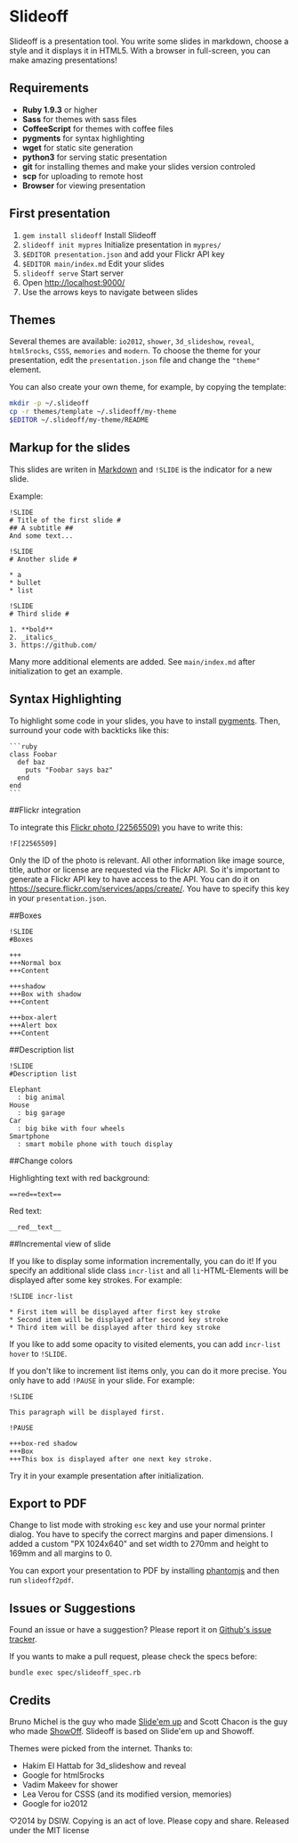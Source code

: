 # Slideoff

Slideoff is a presentation tool. You write some slides in markdown, choose
a style and it displays it in HTML5. With a browser in full-screen, you can
make amazing presentations!

## Requirements

* **Ruby 1.9.3** or higher
* **Sass** for themes with sass files
* **CoffeeScript** for themes with coffee files
* **pygments** for syntax highlighting
* **wget** for static site generation
* **python3** for serving static presentation
* **git** for installing themes and make your slides version controled
* **scp** for uploading to remote host
* **Browser** for viewing presentation


## First presentation

1. `gem install slideoff` Install Slideoff
1. `slideoff init mypres` Initialize presentation in `mypres/`
1. `$EDITOR presentation.json` and add your Flickr API key
1. `$EDITOR main/index.md` Edit your slides
1. `slideoff serve` Start server
1. Open <http://localhost:9000/>
1. Use the arrows keys to navigate between slides

## Themes

Several themes are available: `io2012`, `shower`, `3d_slideshow`, `reveal`,
`html5rocks`, `CSSS`, `memories` and `modern`. To choose the theme for your
presentation, edit the `presentation.json` file and change the `"theme"`
element.

You can also create your own theme, for example, by copying the template:

```sh
mkdir -p ~/.slideoff
cp -r themes/template ~/.slideoff/my-theme
$EDITOR ~/.slideoff/my-theme/README
```


## Markup for the slides

This slides are writen in [Markdown](http://daringfireball.net/projects/markdown/syntax)
and `!SLIDE` is the indicator for a new slide.

Example:

    !SLIDE
    # Title of the first slide #
    ## A subtitle ##
    And some text...

    !SLIDE
    # Another slide #

    * a
    * bullet
    * list

    !SLIDE
    # Third slide #

    1. **bold**
    2. _italics_
    3. https://github.com/

Many more additional elements are added. See `main/index.md` after initialization to get an example.


## Syntax Highlighting

To highlight some code in your slides, you have to install
[pygments](http://pygments.org/). Then, surround your code with backticks
like this:

    ```ruby
    class Foobar
      def baz
        puts "Foobar says baz"
      end
    end
    ```


##Flickr integration

To integrate this [Flickr photo (22565509)](https://secure.flickr.com/photos/scoobymoo/22565509) you have to write this:

```
!F[22565509]
```

Only the ID of the photo is relevant. All other information like image source, title, author or license are requested via the Flickr
API. So it's important to generate a Flickr API key to have access to the API. You can do it on
<https://secure.flickr.com/services/apps/create/>. You have to specify this key in your `presentation.json`.


##Boxes

```
!SLIDE
#Boxes

+++
+++Normal box
+++Content

+++shadow
+++Box with shadow
+++Content

+++box-alert
+++Alert box
+++Content
```


##Description list

```
!SLIDE
#Description list

Elephant
  : big animal
House
  : big garage
Car
  : big bike with four wheels
Smartphone
  : smart mobile phone with touch display
```


##Change colors

Highlighting text with red background:

```
==red==text==
```

Red text:

```
__red__text__
```


##Incremental view of slide

If you like to display some information incrementally, you can do it! If you specify an additional slide class `incr-list`
and all `li`-HTML-Elements will be displayed after some key strokes. For example:

```
!SLIDE incr-list

* First item will be displayed after first key stroke
* Second item will be displayed after second key stroke
* Third item will be displayed after third key stroke
```

If you like to add some opacity to visited elements, you can add `incr-list hover` to `!SLIDE`.

If you don't like to increment list items only, you can do it more precise. You only have to add `!PAUSE` in your slide. For example:

```
!SLIDE

This paragraph will be displayed first.

!PAUSE

+++box-red shadow
+++Box
+++This box is displayed after one next key stroke.
```

Try it in your example presentation after initialization.

## Export to PDF

Change to list mode with stroking `esc` key and use your normal printer dialog. You have to specify the correct margins and paper dimensions. I added a custom "PX 1024x640" and set width to 270mm and height to 169mm and all margins to 0.

You can export your presentation to PDF by installing
[phantomjs](http://phantomjs.org/) and then run `slideoff2pdf`.


## Issues or Suggestions

Found an issue or have a suggestion? Please report it on
[Github's issue tracker](http://github.com/DSIW/slideoff/issues).

If you wants to make a pull request, please check the specs before:

    bundle exec spec/slideoff_spec.rb


## Credits

Bruno Michel is the guy who made [Slide'em up](https://github.com/nono/slide-em-up) and Scott Chacon is the guy who made
[ShowOff](https://github.com/schacon/showoff).  Slideoff is based on Slide'em up and Showoff.

Themes were picked from the internet. Thanks to:

- Hakim El Hattab for 3d_slideshow and reveal
- Google for html5rocks
- Vadim Makeev for shower
- Lea Verou for CSSS (and its modified version, memories)
- Google for io2012

♡2014 by DSIW. Copying is an act of love. Please copy and share.
Released under the MIT license
